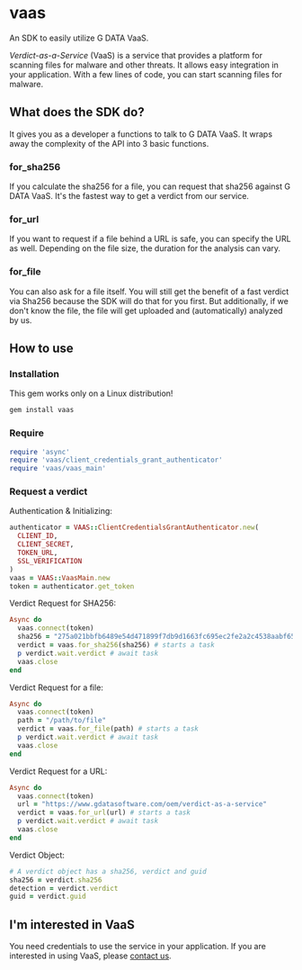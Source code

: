 # vaas

An SDK to easily utilize G DATA VaaS.

_Verdict-as-a-Service_ (VaaS) is a service that provides a platform for scanning files for malware and other threats. It allows easy integration in your application. With a few lines of code, you can start scanning files for malware.

## What does the SDK do?

It gives you as a developer a functions to talk to G DATA VaaS. It wraps away the complexity of the API into 3 basic functions.

### for_sha256

If you calculate the sha256 for a file, you can request that sha256 against G DATA VaaS. It's the fastest way to get a verdict from our service.

### for_url

If you want to request if a file behind a URL is safe, you can specify the URL as well. Depending on the file size, the duration for the analysis can vary.

### for_file

You can also ask for a file itself. You will still get the benefit of a fast verdict via Sha256 because the SDK will do that for you first. But additionally, if we don't know the file, the file will get uploaded and (automatically) analyzed by us.

## How to use

### Installation

This gem works only on a Linux distribution!
```bash
gem install vaas
```

### Require

```ruby
require 'async'
require 'vaas/client_credentials_grant_authenticator'
require 'vaas/vaas_main'
```

### Request a verdict

Authentication & Initializing:
```ruby
authenticator = VAAS::ClientCredentialsGrantAuthenticator.new(
  CLIENT_ID,
  CLIENT_SECRET,
  TOKEN_URL,
  SSL_VERIFICATION
)
vaas = VAAS::VaasMain.new
token = authenticator.get_token
```

Verdict Request for SHA256:
```ruby
Async do
  vaas.connect(token)
  sha256 = "275a021bbfb6489e54d471899f7db9d1663fc695ec2fe2a2c4538aabf651fd0f"
  verdict = vaas.for_sha256(sha256) # starts a task
  p verdict.wait.verdict # await task
  vaas.close
end
```

Verdict Request for a file:
```ruby
Async do
  vaas.connect(token)
  path = "/path/to/file"
  verdict = vaas.for_file(path) # starts a task
  p verdict.wait.verdict # await task
  vaas.close
end
```

Verdict Request for a URL:
```ruby
Async do
  vaas.connect(token)
  url = "https://www.gdatasoftware.com/oem/verdict-as-a-service"
  verdict = vaas.for_url(url) # starts a task
  p verdict.wait.verdict # await task
  vaas.close
end
```

Verdict Object:
```ruby
# A verdict object has a sha256, verdict and guid
sha256 = verdict.sha256
detection = verdict.verdict
guid = verdict.guid
```

## <a name="interested"></a>I'm interested in VaaS

You need credentials to use the service in your application. If you are interested in using VaaS, please [contact us](mailto:oem@gdata.de).
